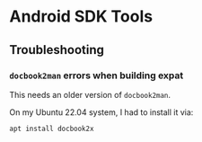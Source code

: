 Android SDK Tools
=================

Troubleshooting
---------------

### `docbook2man` errors when building expat

This needs an older version of `docbook2man`.

On my Ubuntu 22.04 system, I had to install it via:

```
apt install docbook2x
```

